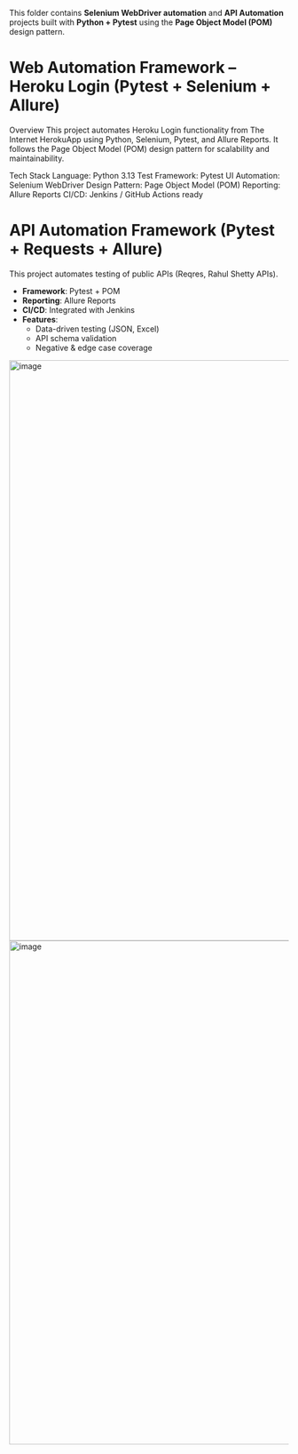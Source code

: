
This folder contains **Selenium WebDriver automation** and **API Automation** projects built with **Python + Pytest** using the **Page Object Model (POM)** design pattern.

# Web Automation Framework – Heroku Login (Pytest + Selenium + Allure)
Overview
This project automates Heroku Login functionality from The Internet HerokuApp using Python, Selenium, Pytest, and Allure Reports.
It follows the Page Object Model (POM) design pattern for scalability and maintainability.

Tech Stack
Language: Python 3.13
Test Framework: Pytest
UI Automation: Selenium WebDriver
Design Pattern: Page Object Model (POM)
Reporting: Allure Reports
CI/CD: Jenkins / GitHub Actions ready



# API Automation Framework (Pytest + Requests + Allure)

This project automates testing of public APIs (Reqres, Rahul Shetty APIs).
- **Framework**: Pytest + POM
- **Reporting**: Allure Reports
- **CI/CD**: Integrated with Jenkins
- **Features**:
  - Data-driven testing (JSON, Excel)
  - API schema validation
  - Negative & edge case coverage

<img width="1871" height="1045" alt="image" src="https://github.com/user-attachments/assets/16d41ec6-4b2b-416f-bdc8-18ad873158af" />
<img width="1865" height="907" alt="image" src="https://github.com/user-attachments/assets/c885ddaf-ce1c-4948-9ce9-454a030bf53c" />



